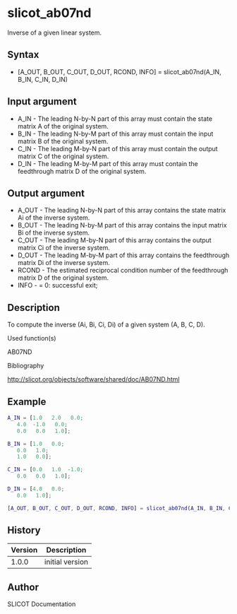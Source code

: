 # slicot_ab07nd

Inverse of a given linear system.

## Syntax

- [A_OUT, B_OUT, C_OUT, D_OUT, RCOND, INFO] = slicot_ab07nd(A_IN, B_IN, C_IN, D_IN)

## Input argument

- A_IN - The leading N-by-N part of this array must contain the state matrix A of the original system.
- B_IN - The leading N-by-M part of this array must contain the input matrix B of the original system.
- C_IN - The leading M-by-N part of this array must contain the output matrix C of the original system.
- D_IN - The leading M-by-M part of this array must contain the feedthrough matrix D of the original system.

## Output argument

- A_OUT - The leading N-by-N part of this array contains the state matrix Ai of the inverse system.
- B_OUT - The leading N-by-M part of this array contains the input matrix Bi of the inverse system.
- C_OUT - The leading M-by-N part of this array contains the output matrix Ci of the inverse system.
- D_OUT - The leading M-by-M part of this array contains the feedthrough matrix Di of the inverse system.
- RCOND - The estimated reciprocal condition number of the feedthrough matrix D of the original system.
- INFO - = 0: successful exit;

## Description

  <p>To compute the inverse (Ai, Bi, Ci, Di) of a given system (A, B, C, D).</p>

Used function(s)

AB07ND

Bibliography

http://slicot.org/objects/software/shared/doc/AB07ND.html

## Example

```matlab
A_IN = [1.0   2.0   0.0;
   4.0  -1.0   0.0;
   0.0   0.0   1.0];

B_IN = [1.0   0.0;
   0.0   1.0;
   1.0   0.0];

C_IN = [0.0   1.0  -1.0;
   0.0   0.0   1.0];

D_IN = [4.0   0.0;
   0.0   1.0];

[A_OUT, B_OUT, C_OUT, D_OUT, RCOND, INFO] = slicot_ab07nd(A_IN, B_IN, C_IN, D_IN)
```

## History

| Version | Description     |
| ------- | --------------- |
| 1.0.0   | initial version |

## Author

SLICOT Documentation
